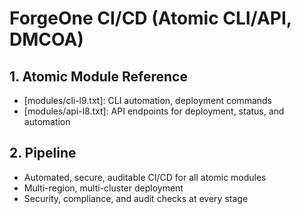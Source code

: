 # ForgeOne CI/CD (Atomic CLI/API, DMCOA)

## 1. Atomic Module Reference
- [modules/cli-l9.txt]: CLI automation, deployment commands
- [modules/api-l8.txt]: API endpoints for deployment, status, and automation

## 2. Pipeline
- Automated, secure, auditable CI/CD for all atomic modules
- Multi-region, multi-cluster deployment
- Security, compliance, and audit checks at every stage